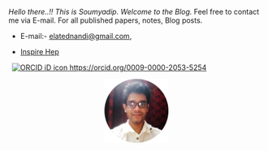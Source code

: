 

*Hello there..!! This is Soumyadip. Welcome to the Blog.* Feel free to contact me via E-mail.  For all published papers, notes, Blog posts.

- E-mail:- elatednandi@gmail.com,

- [Inspire Hep](https://inspirehep.net/authors/2960477)

 <a
    id="cy-effective-orcid-url"
    class="underline"
     href="https://orcid.org/0009-0000-2053-5254"
     target="orcid.widget"
     rel="me noopener noreferrer"
     style="vertical-align: top">
     <img
        src="https://orcid.org/sites/default/files/images/orcid_16x16.png"
        style="width: 1em; margin-inline-start: 0.5em"
        alt="ORCID iD icon"/>
      https://orcid.org/0009-0000-2053-5254
    </a>

<p align="center">
<img src="assets/pic%201.png" alt="My Banner" width="25%" />



